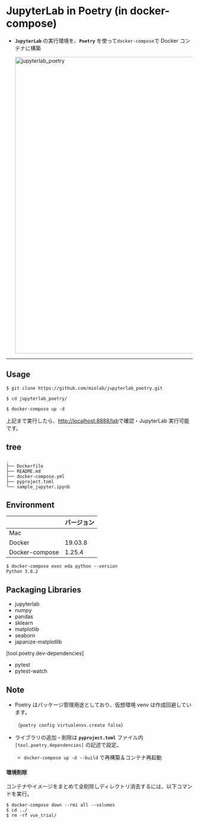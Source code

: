 # JupyterLab in Poetry (in docker-compose)

- **`JupyterLab`** の実行環境を、**`Poetry`** を使って`docker-compose`で Docker コンテナに構築

  <img width="800" alt="jupyterlab_poetry" src="https://user-images.githubusercontent.com/33124627/78244333-55f8e680-7520-11ea-924a-5195a74fc7ed.png">

---

## Usage

```
$ git clone https://github.com/miolab/jupyterlab_poetry.git
```

```
$ cd jupyterlab_poetry/
```

```
$ docker-compose up -d
```

上記まで実行したら、[http://localhost:8888/lab](http://localhost:8888/lab)で確認・JupyterLab 実行可能です。

## tree

```
.
├── Dockerfile
├── README.md
├── docker-compose.yml
├── pyproject.toml
└── sample_jupyter.ipynb
```

## Environment

|                | バージョン |
| :------------- | :--------- |
| Mac            |            |
| Docker         | 19.03.8    |
| Docker-compose | 1.25.4     |

```
$ docker-compose exec eda python --version
Python 3.8.2
```

## Packaging Libraries

- jupyterlab
- numpy
- pandas
- sklearn
- matplotlib
- seaborn
- japanize-matplotlib

[tool.poetry.dev-dependencies]

- pytest
- pytest-watch

## Note

- Poetry はパッケージ管理用途としており、仮想環境 venv は作成回避しています。

  （`poetry config virtualenvs.create false`）

- ライブラリの追加・削除は **`pyproject.toml`** ファイル内 `[tool.poetry.dependencies]` の記述で設定。

  - `docker-compose up -d --build` で再構築＆コンテナ再起動

#### 環境削除

コンテナやイメージをまとめて全削除しディレクトリ消去するには、以下コマンドを実行。

```
$ docker-compose down --rmi all --volumes
$ cd ../
$ rm -rf vue_trial/
```
